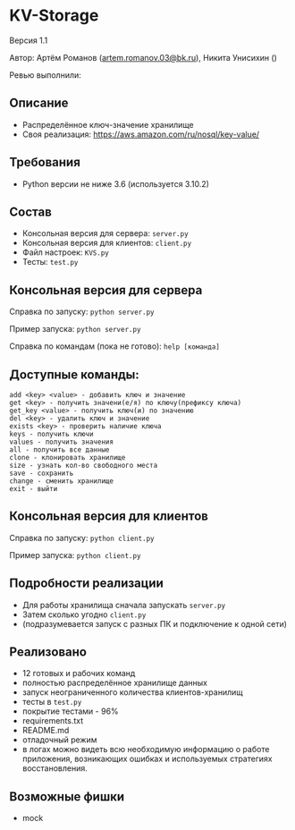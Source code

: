 # KV-Storage

Версия 1.1

Автор: Артём Романов (artem.romanov.03@bk.ru), Никита Унисихин ()

Ревью выполнили:

## Описание

- Распределённое ключ-значение хранилище
- Своя реализация: https://aws.amazon.com/ru/nosql/key-value/

## Требования

* Python версии не ниже 3.6 (используется 3.10.2)

## Состав

* Консольная версия для сервера: `server.py`
* Консольная версия для клиентов: `client.py`
* Файл настроек: `KVS.py`
* Тесты: `test.py`

## Консольная версия для сервера

Справка по запуску: `python server.py`

Пример запуска: `python server.py`

Справка по командам (пока не готово): `help [команда]`

## Доступные команды:

    add <key> <value> - добавить ключ и значение
    get <key> - получить значени(e/я) по ключу(префиксу ключа)
    get_key <value> - получить ключ(и) по значению
    del <key> - удалить ключ и значение
    exists <key> - проверить наличие ключа
    keys - получить ключи
    values - получить значения
    all - получить все данные
    clone - клонировать хранилище
    size - узнать кол-во свободного места
    save - сохранить
    change - сменить хранилище
    exit - выйти

## Консольная версия для клиентов

Справка по запуску: `python client.py`

Пример запуска: `python client.py`

## Подробности реализации

- Для работы хранилища сначала запускать `server.py`
- Затем сколько угодно `client.py`
- (подразумевается запуск с разных ПК и подключение к одной сети)

## Реализовано

- 12 готовых и рабочих команд
- полностью распределённое хранилище данных
- запуск неограниченного количества клиентов-хранилищ
- тесты в `test.py`
- покрытие тестами - 96%
- requirements.txt
- README.md
- отладочный режим
- в логах можно видеть всю необходимую информацию о работе приложения, возникающих ошибках и используемых стратегиях
  восстановления.

## Возможные фишки

- mock
